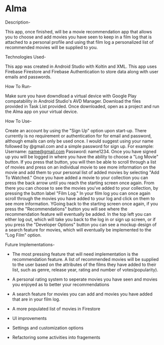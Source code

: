 # Alma

Description- 

This app, once finished, will be a movie recommendation app that allows you to choose and add movies you have seen to keep in a film log that is attached to a personal profile
 and using that film log a personalized list of recommended movies will be supplied to you. 
 
 Technologies Used-
 
 This app was created in Android Studio with Koltin and XML. This app uses Firebase Firestore and Firebase Authentication to store data along with user emails and passwords.
 
 How To Run-
 
Make sure you have downdload a virtual device with Google Play compatability in Android Studio's AVD Manager. Download the files provided in Task List provided. Once downloaded,
open as a project and run the Alma app on your virtual device.

How To Use-

Create an account by using the "Sign Up" option upon start-up. There currently is no requirement or authentication for for email and password, although emails can only be used once.
I would suggest using your name followed by @gmail.com and a simple password for sign up. For example: Username: name@gmail.com Password: name1234. Once you have signed up you will
be logged in where you have the ability to choose a "Log Movie" button. If you press that button, you will then be able to scroll through a list of movies and press on an individual movie
to see more information on the movie and add them to your personal list of added movies by selecting "Add To Watched." Once you have added a movie to your collection you can press the back arrow until you reach the starting screen once again. From
there you can choose to see the movies you've added to your collection, by pressing the button label "Film Log." In your film log you can once again scroll through the movies you
have added to your log and click on them to see more information. YGoing back to the starting screen once again, if you press the "Recommendations" button you will see where 
the recommendation feature will eventually be added. In the top left you can either log out, which will take you back to the log in or sign up screen, or if you press the 
"Developer Options" button you can see a mockup design of a search feature for movies, which will eventually be implemented to the "Log Film" option. 

Future Implementations-

- The most pressing feature that will need implementation is the recommendation feature. A list of recommended movies will be supplied to the user based on the attributes of the
films they have added to their list, such as genre, release year, rating and number of votes(popularity). 

- A personal rating system to seperate movies you have seen and movies you enjoyed as to better your recommendations

- A search feature for movies you can add and movies you have added that are in your film log.

- A more populated list of movies in Firestore

- UI improvements

- Settings and customization options

- Refactoring some activities into fragements
